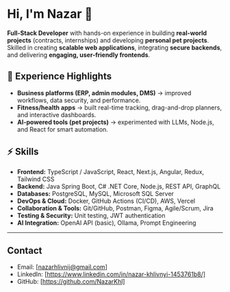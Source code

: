 # Hi, I'm Nazar 👋

**Full-Stack Developer** with hands-on experience in building **real-world projects** (contracts, internships) and developing **personal pet projects**.  
Skilled in creating **scalable web applications**, integrating **secure backends**, and delivering **engaging, user-friendly frontends**.

## 💼 Experience Highlights
- **Business platforms (ERP, admin modules, DMS)** → improved workflows, data security, and performance.  
- **Fitness/health apps** → built real-time tracking, drag-and-drop planners, and interactive dashboards.  
- **AI-powered tools (pet projects)** → experimented with LLMs, Node.js, and React for smart automation.  

## ⚡ Skills
- **Frontend:** TypeScript / JavaScript, React, Next.js, Angular, Redux, Tailwind CSS  
- **Backend:** Java Spring Boot, C# .NET Core, Node.js, REST API, GraphQL  
- **Databases:** PostgreSQL, MySQL, Microsoft SQL Server  
- **DevOps & Cloud:** Docker, GitHub Actions (CI/CD), AWS, Vercel  
- **Collaboration & Tools:** Git/GitHub, Postman, Figma, Agile/Scrum, Jira  
- **Testing & Security:** Unit testing, JWT authentication  
- **AI Integration:** OpenAI API (basic), Ollama, Prompt Engineering

---

## Contact
- Email: [nazarhlivnij@gmail.com]  
- LinkedIn: [https://www.linkedin.com/in/nazar-khlivnyi-1453761b8/]  
- GitHub: [https://github.com/NazarKhl]
